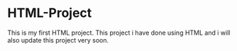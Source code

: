 # HTML-Project
This is my first HTML project.
This project i have done using HTML and i will also update this project very soon.
